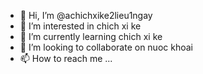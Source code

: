 - 👋 Hi, I’m @achichxike2lieu1ngay
- 👀 I’m interested in chich xi ke
- 🌱 I’m currently learning chich xi ke
- 💞️ I’m looking to collaborate on nuoc khoai
- 📫 How to reach me ...

<!---
achichxike2lieu1ngay/achichxike2lieu1ngay is a ✨ special ✨ repository because its `README.md` (this file) appears on your GitHub profile.
You can click the Preview link to take a look at your changes.
--->
